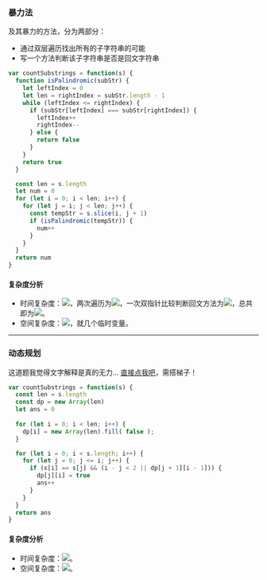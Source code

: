 ### 暴力法
及其暴力的方法，分为两部分：

- 通过双层遍历找出所有的子字符串的可能
- 写一个方法判断该子字符串是否是回文字符串



```javascript
var countSubstrings = function(s) {
  function isPalindromic(subStr) {
    let leftIndex = 0
    let len = rightIndex = subStr.length - 1
    while (leftIndex <= rightIndex) {
      if (subStr[leftIndex] === subStr[rightIndex]) {
        leftIndex++
        rightIndex--
      } else {
        return false
      }
    }
    return true
  }

  const len = s.length
  let num = 0
  for (let i = 0; i < len; i++) {
    for (let j = i; j < len; j++) {
      const tempStr = s.slice(i, j + 1)
      if (isPalindromic(tempStr)) {
        num++ 
      }
    }
  }
  return num
}
```


#### 复杂度分析
- 时间复杂度：![](https://cdn.nlark.com/yuque/__latex/4a7d22b39e93fbbcbe107e7a19e8bd34.svg#card=math&code=O%28n%5E3%29&height=23&width=43)，两次遍历为![](https://cdn.nlark.com/yuque/__latex/9f84a66d88d24c3b1bc91df5b5346a13.svg#card=math&code=O%28n%5E2%29&height=23&width=43)，一次双指针比较判断回文方法为![](https://cdn.nlark.com/yuque/__latex/7ba55e7c64a9405a0b39a1107e90ca94.svg#card=math&code=O%28n%29&height=20&width=36)，总共即为![](https://cdn.nlark.com/yuque/__latex/4a7d22b39e93fbbcbe107e7a19e8bd34.svg#card=math&code=O%28n%5E3%29&height=23&width=43)。
- 空间复杂度：![](https://cdn.nlark.com/yuque/__latex/5e079a28737d5dd019a3b8f6133ee55e.svg#card=math&code=O%281%29&height=20&width=34)，就几个临时变量。

---

### 动态规划
这道题我觉得文字解释是真的无力...
[直接点我吧](https://www.youtube.com/watch?v=ZnzvU03HtYk)，需搭梯子！

```javascript
var countSubstrings = function(s) {
  const len = s.length
  const dp = new Array(len)
  let ans = 0
      
  for (let i = 0; i < len; i++) {
    dp[i] = new Array(len).fill( false );
  }

  for (let i = 0; i < s.length; i++) {
    for (let j = 0; j <= i; j++) {
      if (s[i] == s[j] && (i - j < 2 || dp[j + 1][i - 1])) {
        dp[j][i] = true
        ans++
      }
    }
  }
  return ans
}
```

#### 复杂度分析
- 时间复杂度：![](https://cdn.nlark.com/yuque/__latex/9f84a66d88d24c3b1bc91df5b5346a13.svg#card=math&code=O%28n%5E2%29&height=23&width=43)。
- 空间复杂度：![](https://cdn.nlark.com/yuque/__latex/7ba55e7c64a9405a0b39a1107e90ca94.svg#card=math&code=O%28n%29&height=20&width=36)。
